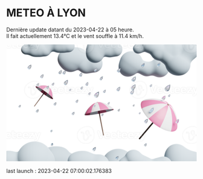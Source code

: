 # METEO À LYON

Dernière update datant du 2023-04-22 à 05 heure.  
Il fait actuellement 13.4°C et le vent souffle à 11.4 km/h.      

![](./.github/rain.png)

last launch : 2023-04-22 07:00:02.176383
